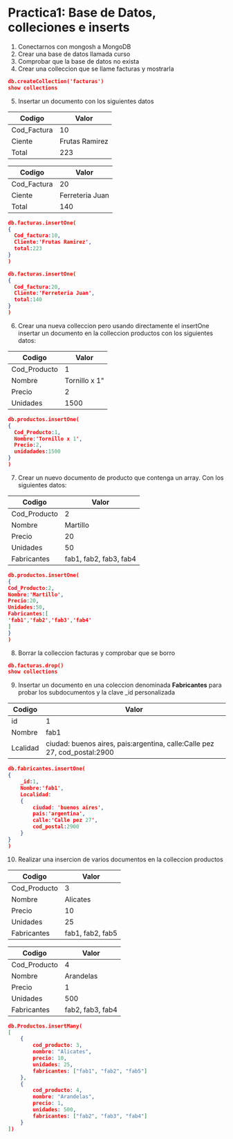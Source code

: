 # Practica1: Base de Datos, colleciones e inserts

1. Conectarnos con mongosh a MongoDB
2. Crear una base de datos llamada curso
3. Comprobar que la base de datos no exista
4. Crear una colleccion que se llame facturas y mostrarla
```json
db.createCollection('facturas')
show collections
```
5. Insertar un documento con los siguientes datos

| Codigo   | Valor   |
|-------------|-------------|
| Cod_Factura | 10 |
| Ciente | Frutas Ramirez |
| Total | 223 |

| Codigo   | Valor   |
|-------------|-------------|
| Cod_Factura | 20 |
| Ciente | Ferreteria Juan |
| Total | 140 |

```json
db.facturas.insertOne(
{
  Cod_factura:10,
  Cliente:'Frutas Ramirez',
  total:223
}
)
```
```json
db.facturas.insertOne(
{
  Cod_factura:20,
  Cliente:'Ferreteria Juan',
  total:140
}
)
```
6. Crear una nueva colleccion pero usando directamente el insertOne
insertar un documento en la colleccion productos con los siguientes datos:

| Codigo   | Valor   |
|-------------|-------------|
| Cod_Producto | 1 |
| Nombre | Tornillo x 1" |
| Precio | 2 |
| Unidades | 1500 |
```json
db.productos.insertOne(
{
  Cod_Producto:1,
  Nombre:'Tornillo x 1',
  Precio:2,
  unidadades:1500
}
)
```
7. Crear un nuevo documento de producto que contenga un array. Con los siguientes datos:

| Codigo   | Valor   |
|-------------|-------------|
| Cod_Producto | 2 |
| Nombre | Martillo |
| Precio | 20 |
| Unidades | 50 |
| Fabricantes | fab1, fab2, fab3, fab4 |
```json
db.productos.insertOne(
{
Cod_Producto:2,
Nombre:'Martillo',
Precio:20,
Unidades:50,
Fabricantes:[
'fab1','fab2','fab3','fab4'
]
}
)
```
8. Borrar la colleccion facturas y comprobar que se borro
```json
db.facturas.drop()
show collections
```
9. Insertar un documento en una coleccion denominada **Fabricantes** para probar los subdocumentos y la clave _id personalizada

| Codigo   | Valor   |
|-------------|-------------|
| id | 1 |
| Nombre | fab1 |
| Lcalidad | ciudad: buenos aires, pais:argentina, calle:Calle pez 27, cod_postal:2900|

```json
db.fabricantes.insertOne(
{
    _id:1,
    Nombre:'fab1',
    Localidad:
    {
        ciudad: 'buenos aires',
        pais:'argentina',
        calle:'Calle pez 27',
        cod_postal:2900
    }
}
)
```
10. Realizar una insercion de varios documentos en la colleccion productos

| Codigo   | Valor   |
|-------------|-------------|
| Cod_Producto | 3 |
| Nombre | Alicates |
| Precio | 10 |
| Unidades | 25 |
| Fabricantes | fab1, fab2, fab5 |

| Codigo   | Valor   |
|-------------|-------------|
| Cod_Producto | 4 |
| Nombre | Arandelas |
| Precio | 1 |
| Unidades | 500 |
| Fabricantes | fab2, fab3, fab4 |

```json
db.Productos.insertMany(
[
    {
        cod_producto: 3,
        nombre: "Alicates",
        precio: 10,
        unidades: 25,
        fabricantes: ["fab1", "fab2", "fab5"]
    },
    {
        cod_producto: 4,
        nombre: "Arandelas",
        precio: 1,
        unidades: 500,
        fabricantes: ["fab2", "fab3", "fab4"]
    }
])
```